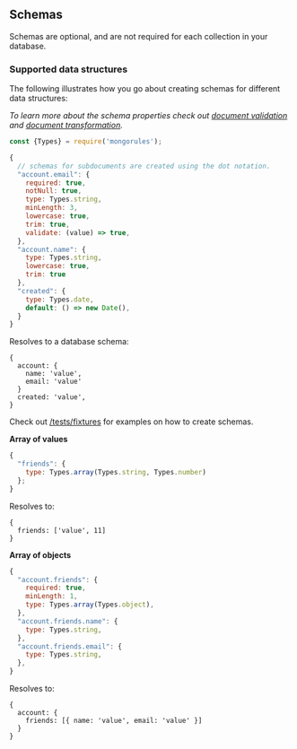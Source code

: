 ## Schemas

Schemas are optional, and are not required for each collection in your database.

### Supported data structures

The following illustrates how you go about creating schemas for different data structures:

*To learn more about the schema properties check out [document validation](https://github.com/iamdevonbutler/mongorules/blob/master/docs/validation.md) and [document transformation](https://github.com/iamdevonbutler/mongorules/blob/master/docs/transformation.md).*

```javascript
const {Types} = require('mongorules');

{
  // schemas for subdocuments are created using the dot notation.
  "account.email": {
    required: true,
    notNull: true,
    type: Types.string,
    minLength: 3,
    lowercase: true,
    trim: true,
    validate: (value) => true,
  },
  "account.name": {
    type: Types.string,
    lowercase: true,
    trim: true
  },
  "created": {
    type: Types.date,
    default: () => new Date(),
  }
}
```

Resolves to a database schema:

```
{
  account: {
    name: 'value',
    email: 'value'
  }
  created: 'value',
}
```
Check out [/tests/fixtures](https://github.com/iamdevonbutler/mongorules/tree/master/tests/fixtures) for examples on how to create schemas.

**Array of values**

```javascript
{
  "friends": {
    type: Types.array(Types.string, Types.number)
  };
}
```

Resolves to:

```
{
  friends: ['value', 11]
}
```

**Array of objects**

```javascript
{  
  "account.friends": {
    required: true,
    minLength: 1,
    type: Types.array(Types.object),
  },
  "account.friends.name": {
    type: Types.string,
  },
  "account.friends.email": {
    type: Types.string,
  },
}
```

Resolves to:

```
{
  account: {
    friends: [{ name: 'value', email: 'value' }]
  }
}
```
